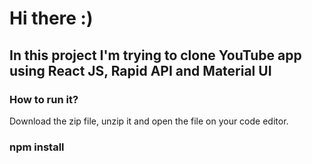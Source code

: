 # Hi there :)

## In this project I'm trying to clone YouTube app using React JS, Rapid API and Material UI

### How to run it?

Download the zip file, unzip it and open the file on your code editor.

### npm install
